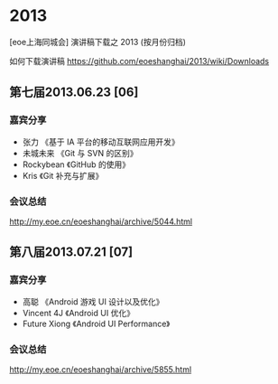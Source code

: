 2013
====

[eoe上海同城会] 演讲稿下载之 2013 (按月份归档)   

如何下载演讲稿 https://github.com/eoeshanghai/2013/wiki/Downloads    

## 第七届2013.06.23 [06]

### 嘉宾分享

- 张力 《基于 IA 平台的移动互联网应用开发》  
- 未城未来 《Git 与 SVN 的区别》
- Rockybean 《GitHub 的使用》
- Kris 《Git 补充与扩展》

### 会议总结

<http://my.eoe.cn/eoeshanghai/archive/5044.html>

## 第八届2013.07.21 [07]

### 嘉宾分享

- 高聪 《Android 游戏 UI 设计以及优化》  
- Vincent 4J 《Android UI 优化》
- Future Xiong 《Android UI Performance》

### 会议总结

http://my.eoe.cn/eoeshanghai/archive/5855.html
